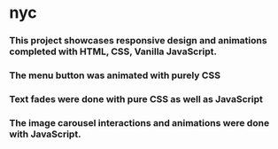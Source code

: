 # nyc

### This project showcases responsive design and animations completed with HTML, CSS, Vanilla JavaScript.

### The menu button was animated with purely CSS

### Text fades were done with pure CSS as well as JavaScript

### The image carousel interactions and animations were done with JavaScript.
